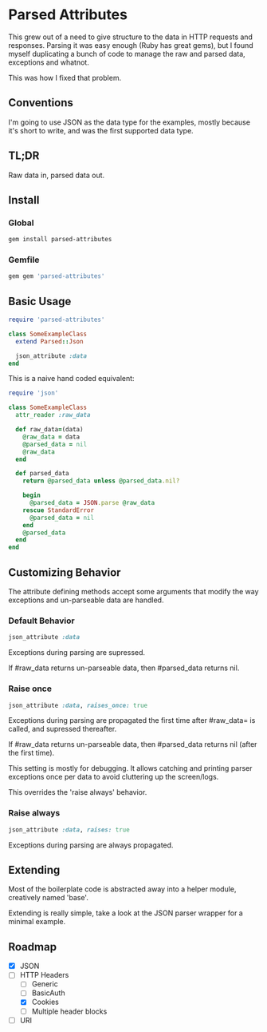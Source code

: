 Parsed Attributes
=================

This grew out of a need to give structure to the data in HTTP requests and
responses. Parsing it was easy enough (Ruby has great gems), but I found myself duplicating a bunch of
code to manage the raw and parsed data, exceptions and whatnot.

This was how I fixed that problem.

## Conventions

I'm going to use JSON as the data type for the examples, mostly
because it's short to write, and was the first supported data type.

TL;DR
-----

Raw data in, parsed data out.

Install
-------

### Global
```bash
gem install parsed-attributes
```

### Gemfile
```ruby
gem gem 'parsed-attributes'
```

Basic Usage
-----------

```ruby
require 'parsed-attributes'

class SomeExampleClass
  extend Parsed::Json

  json_attribute :data
end
```

This is a naive hand coded equivalent:

```ruby
require 'json'

class SomeExampleClass
  attr_reader :raw_data

  def raw_data=(data)
    @raw_data = data
    @parsed_data = nil
    @raw_data
  end

  def parsed_data
    return @parsed_data unless @parsed_data.nil?

    begin
      @parsed_data = JSON.parse @raw_data
    rescue StandardError
      @parsed_data = nil
    end
    @parsed_data
  end
end
```

Customizing Behavior
--------------------

The attribute defining methods accept some arguments that modify the
way exceptions and un-parseable data are handled.

### Default Behavior

```ruby
json_attribute :data
```

Exceptions during parsing are supressed.

If #raw_data returns un-parseable data, then #parsed_data returns nil.

### Raise once

```ruby
json_attribute :data, raises_once: true
```

Exceptions during parsing are propagated the first time after #raw_data= is called, and supressed thereafter.

If #raw_data returns un-parseable data, then #parsed_data returns nil (after the first time).

This setting is mostly for debugging. It allows catching and printing
parser exceptions once per data to avoid cluttering up the screen/logs.

This overrides the 'raise always' behavior.

### Raise always

```ruby
json_attribute :data, raises: true
```

Exceptions during parsing are always propagated.

Extending
---------

Most of the boilerplate code is abstracted away into a helper module,
creatively named 'base'.

Extending is really simple, take a look at the JSON parser wrapper for
a minimal example.

Roadmap
-------

- [x] JSON
- [ ] HTTP Headers
  - [ ] Generic
  - [ ] BasicAuth
  - [x] Cookies
  - [ ] Multiple header blocks
- [ ] URI
